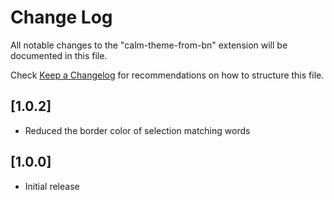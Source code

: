 # Change Log

All notable changes to the "calm-theme-from-bn" extension will be documented in this file.

Check [Keep a Changelog](http://keepachangelog.com/) for recommendations on how to structure this file.

## [1.0.2]
- Reduced the border color of selection matching words

## [1.0.0]
- Initial release
